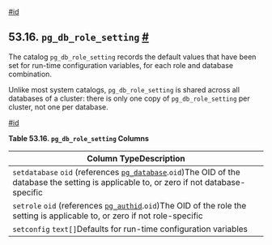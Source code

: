 [#id](#CATALOG-PG-DB-ROLE-SETTING)

## 53.16. `pg_db_role_setting` [#](#CATALOG-PG-DB-ROLE-SETTING)

The catalog `pg_db_role_setting` records the default values that have been set for run-time configuration variables, for each role and database combination.

Unlike most system catalogs, `pg_db_role_setting` is shared across all databases of a cluster: there is only one copy of `pg_db_role_setting` per cluster, not one per database.

[#id](#id-1.10.4.18.5)

**Table 53.16. `pg_db_role_setting` Columns**

| Column TypeDescription                                                                                                                                            |
| ----------------------------------------------------------------------------------------------------------------------------------------------------------------- |
| `setdatabase` `oid` (references [`pg_database`](catalog-pg-database).`oid`)The OID of the database the setting is applicable to, or zero if not database-specific |
| `setrole` `oid` (references [`pg_authid`](catalog-pg-authid).`oid`)The OID of the role the setting is applicable to, or zero if not role-specific                 |
| `setconfig` `text[]`Defaults for run-time configuration variables                                                                                                 |
